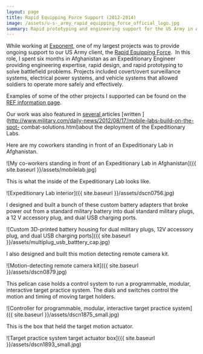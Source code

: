 ```yaml
---
layout: page
title: Rapid Equipping Force Support (2012-2014)
image: /assets/u-s-_army_rapid_equipping_force_official_logo.jpg
summary: Rapid prototyping and engineering support for the US Army in Afghanistan.
---
```


While working at [Exponent](http://www.exponent.com), one of my largest
projects was to provide ongoing support to our US Army client, the [Rapid
Equipping Force](http://www.ref.army.mil/index.html).  In this role, I spent
six months in Afghanistan as an Expeditionary Engineer providing engineering
expertise, rapid design, and rapid prototyping to solve battlefield problems.
Projects included covert/overt surveillance systems, electrical power systems,
and vehicle systems that allowed soldiers to operate more safely and
effectively.

Examples of some of the other projects I supported can be found on the [REF
information page](http://www.ref.army.mil/exlab-solutions.html).

Our work was also featured in [several
](http://www.army.mil/article/129635)articles [written
](http://www.military.com/daily-news/2012/08/17/mobile-labs-build-on-the-spot-
combat-solutions.html)about the deployment of the Expeditionary Labs.

Here are my coworkers standing in front of an Expeditionary Lab in Afghanistan.

![My co-workers standing in front of an Expeditionary Lab in Afghanistan]({{ site.baseurl }}/assets/mobilelab.jpg)

This is what the inside of the Expeditionary Lab looks like.

![Expeditionary Lab interior]({{ site.baseurl }}/assets/dscn0756.jpg)

I designed and built a bunch of these custom battery adapters that broke power out from a standard military battery into dual standard military plugs, a 12 V accessory plug, and dual USB charging ports.

![Custom 3D-printed battery housing for dual military plugs, 12V accessory plug, and dual USB charging ports]({{ site.baseurl }}/assets/multiplug_usb_batttery_cap.jpg)

I also designed and built this motion detecting remote camera kit.

![Motion-detecting remote camera kit]({{ site.baseurl }}/assets/dscn0879.jpg)

This pelican case holds a control system to run a programmable, modular, interactive target practice system. The dials and switches control the motion and timing of moving target holders.

![Controller for programmable, modular, interactive target practice system]({{ site.baseurl }}/assets/dscn1875_small.jpg)

This is the box that held the target motion actuator.

![Target practice system target actuator box]({{ site.baseurl }}/assets/dscn1893_small.jpg)
